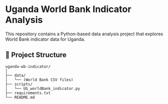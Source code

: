 # Uganda World Bank Indicator Analysis

This repository contains a Python-based data analysis project that explores World Bank indicator data for Uganda.

## 📂 Project Structure

```plaintext
uganda-wb-indicator/
│
├── data/
│   └── (World Bank CSV files)
├── scripts/
│   └── UG_worldBank_indicator.py
├── requirements.txt
└── README.md
